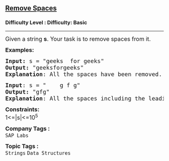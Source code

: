 <h2><a href="https://www.geeksforgeeks.org/problems/remove-spaces0128/1?page=3&category=Strings,python&difficulty=Basic&sortBy=accuracy">Remove Spaces</a></h2><h3>Difficulty Level : Difficulty: Basic</h3><hr><div class="problems_problem_content__Xm_eO"><p><span style="font-size: 18px;">Given a string <strong>s</strong>. Your task is to remove spaces from it.&nbsp;</span></p>
<p><span style="font-size: 18px;"><strong>Examples:</strong></span></p>
<pre><span style="font-size: 18px;"><strong>Input: </strong>s = "geeks&nbsp; for geeks"
<strong>Output:</strong> "geeksforgeeks"
<strong>Explanation</strong>: All the spaces have been removed.</span>
</pre>
<pre><span style="font-size: 18px;"><strong>Input</strong>: s = "&nbsp;&nbsp;&nbsp; g f g"
<strong>Output:</strong> "gfg"
<strong>Explanation</strong>: All the spaces including the leading ones have been removed.</span>
</pre>
<p><span style="font-size: 18px;"><strong>Constraints:</strong><br>1&lt;=|s|&lt;=10<sup>5</sup></span></p></div><p><span style=font-size:18px><strong>Company Tags : </strong><br><code>SAP Labs</code>&nbsp;<br><p><span style=font-size:18px><strong>Topic Tags : </strong><br><code>Strings</code>&nbsp;<code>Data Structures</code>&nbsp;